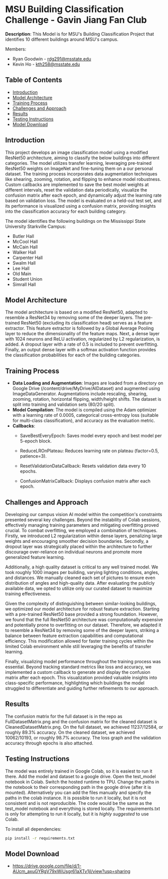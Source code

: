 # MSU Building Classification Challenge - Gavin Jiang Fan Club

**Description**: This Model is for MSU's Building Classification Project that identifies 10 different buildings around MSU's campus.

Members:
- Ryan Goodwin - rdg291@msstate.edu
- Kevin Ho - kth258@msstate.edu


## Table of Contents

- [Introduction](#introduction)
- [Model Architecture](#model-architecture)
- [Training Process](#training-process)
- [Challenges and Approach](#challenges-and-approach)
- [Results](#results)
- [Testing Instructions](#testing-instructions)
- [Model Download](#model-download)

## Introduction

This project develops an image classification model using a modified ResNet50 architecture, aiming to classify the below buildings into different categories. The model utilizes transfer learning, leveraging pre-trained ResNet50 weights on ImageNet and fine-tuning them on a our personal dataset. The training process incorporates data augmentation techniques like shearing, zooming, rotation, and flipping to enhance model robustness. Custom callbacks are implemented to save the best model weights at different intervals, reset the validation data periodically, visualize the confusion matrix after each epoch, and dynamically adjust the learning rate based on validation loss. The model is evaluated on a held-out test set, and its performance is visualized using a confusion matrix, providing insights into the classification accuracy for each building category.

The model identifies the following buildings on the Mississippi State University Starkville Campus:
- Butler Hall
- McCool Hall
- McCain Hall
- Walker Hall
- Carpenter Hall
- Swalm Hall
- Lee Hall
- Old Main
- Student Union
- Simrall Hall

## Model Architecture

The model architecture is based on a modified ResNet50, adapted to resemble a ResNet34 by removing some of the deeper layers. The pre-trained ResNet50 (excluding its classification head) serves as a feature extractor. This feature extractor is followed by a Global Average Pooling layer to reduce the dimensionality of the feature maps. Next, a dense layer with 1024 neurons and ReLU activation, regularized by L2 regularization, is added. A dropout layer with a rate of 0.5 is included to prevent overfitting. Finally, an output dense layer with a softmax activation function provides the classification probabilities for each of the building categories. 

## Training Process
- **Data Loading and Augmentation**: Images are loaded from a directory on Google Drive (/content/drive/MyDrive/AIDataset) and augmented using ImageDataGenerator. Augmentations include rescaling, shearing, zooming, rotation, horizontal flipping, width/height shifts. The dataset is split into training and validation sets (80/20 split).
- **Model Compilation**: The model is compiled using the Adam optimizer with a learning rate of 0.0005, categorical cross-entropy loss (suitable for multi-class classification), and accuracy as the evaluation metric.
- **Callbacks**:
  - SaveBestEveryEpoch: Saves model every epoch and best model per 5-epoch block.

  - ReduceLROnPlateau: Reduces learning rate on plateau (factor=0.5, patience=3).

  - ResetValidationDataCallback: Resets validation data every 10 epochs.

  - ConfusionMatrixCallback: Displays confusion matrix after each epoch.

## Challenges and Approach

Developing our campus vision AI model within the competition's constraints presented several key challenges. Beyond the instability of Colab sessions, effectively managing training parameters and mitigating overfitting proved crucial. To combat overfitting, we employed a combination of techniques. Firstly, we introduced L2 regularization within dense layers, penalizing large weights and encouraging smoother decision boundaries. Secondly, a dropout layer was strategically placed within the architecture to further discourage over-reliance on individual neurons and promote more generalized feature learning.

Additionally, a high quality dataset is critical to any well trained model. We took roughly 1000 images per building, varying lighting conditions, angles, and distances. We manually cleaned each set of pictures to ensure even distribution of angles and high-quality data. After evaluating the publicly available data, we opted to utilize only our curated dataset to maximize training effectiveness.

Given the complexity of distinguishing between similar-looking buildings, we optimized our model architecture for robust feature extraction. Starting with a pre-trained ResNet50 base provided a strong foundation. However, we found that the full ResNet50 architecture was computationally expensive and potentially prone to overfitting on our dataset. Therefore, we adapted it to resemble a ResNet34 by removing some of the deeper layers, striking a balance between feature extraction capabilities and computational efficiency. This modification allowed for faster training cycles within the limited Colab environment while still leveraging the benefits of transfer learning.

Finally, visualizing model performance throughout the training process was essential. Beyond tracking standard metrics like loss and accuracy, we implemented a custom callback to generate and display the confusion matrix after each epoch. This visualization provided valuable insights into class-specific performance, highlighting which buildings the model struggled to differentiate and guiding further refinements to our approach. 

## Results
The confusion matrix for the full dataset is in the repo as FullDatasetMatrix.png and the confusion matrix for the cleaned dataset is CleanedDatasetMatrix.png. On the full dataset, we achieved 11237/12584, or roughly 89.3% accuracy. On the cleaned dataset, we achieved 10062/10193, or roughly 98.7% accuracy. The loss graph and the validation accuracy through epochs is also attached. 

## Testing Instructions

The model was entirely trained in Google Colab, so it is easiest to run it there. Add the model and dataset to a google drive. Open the test_model notebook in Colab. Switch the hosted runtime to TPU. Change the paths in the notebook to their corresponding path in the google drive (after it is mounted). Alternatively you can add the files manually and specify the paths in the colab instance. It is possible to run it locally, but it is not consistent and is not reproducible. The code would be the same as the test_model notebook and everything is stored locally. The requirements.txt is only for attempting to run it locally, but it is *highly suggested* to use Colab.

To install all dependencies:
```bash
pip install -r requirements.txt
```


## Model Download
- https://drive.google.com/file/d/1-AUcm_axuGYRgV79xWiUsgr61aXTv1jl/view?usp=sharing


